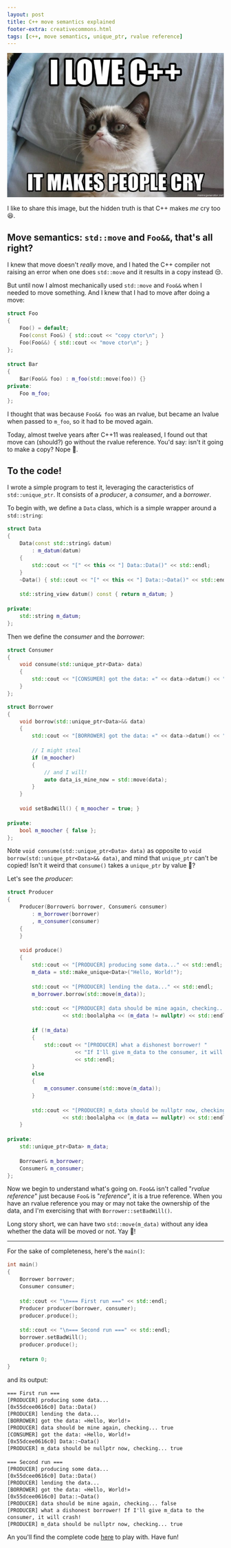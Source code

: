 ```yaml
---
layout: post
title: C++ move semantics explained
footer-extra: creativecommons.html
tags: [c++, move semantics, unique_ptr, rvalue reference]
---
```


![C++ makes people cry](/assets/img/c++_makes_people_cry.jpg)

I like to share this image, but the hidden truth is that C++ makes *me* cry too 😆.

## Move semantics: `std::move` and `Foo&&`, that's all right?

I knew that move doesn't *really* move, and I hated the C++ compiler not raising an error when one does `std::move` and it results in a copy instead 😒.

But until now I almost mechanically used `std::move` and `Foo&&` when I needed to move something. And I knew that I had to move after doing a move:
```c++
struct Foo
{
    Foo() = default;
    Foo(const Foo&) { std::cout << "copy ctor\n"; }
    Foo(Foo&&) { std::cout << "move ctor\n"; }
};

struct Bar
{
    Bar(Foo&& foo) : m_foo(std::move(foo)) {}
private:
    Foo m_foo;
};
```
I thought that was because `Foo&& foo` was an rvalue, but became an lvalue when passed to `m_foo`, so it had to be moved again.

Today, almost twelve years after C++11 was realeased, I found out that move can (should?) go without the rvalue reference.
You'd say: isn't it going to make a copy? Nope 🤨.

## To the code!
I wrote a simple program to test it, leveraging the caracteristics of `std::unique_ptr`.
It consists of a *producer*, a *consumer*, and a *borrower*.

To begin with, we define a `Data` class, which is a simple wrapper around a `std::string`:
```c++
struct Data
{
    Data(const std::string& datum)
        : m_datum(datum)
    {
        std::cout << "[" << this << "] Data::Data()" << std::endl;
    }
    ~Data() { std::cout << "[" << this << "] Data::~Data()" << std::endl; }

    std::string_view datum() const { return m_datum; }

private:
    std::string m_datum;
};
```

Then we define the *consumer* and the *borrower*:
```c++
struct Consumer
{
    void consume(std::unique_ptr<Data> data)
    {
        std::cout << "[CONSUMER] got the data: «" << data->datum() << "»" << std::endl;
    }
};
```

```c++
struct Borrower
{
    void borrow(std::unique_ptr<Data>&& data)
    {
        std::cout << "[BORROWER] got the data: «" << data->datum() << "»" << std::endl;

        // I might steal
        if (m_moocher)
        {
            // and I will!
            auto data_is_mine_now = std::move(data);
        }
    }

    void setBadWill() { m_moocher = true; }

private:
    bool m_moocher { false };
};
```
Note `void consume(std::unique_ptr<Data> data)` as opposite to `void borrow(std::unique_ptr<Data>&& data)`, and mind that `unique_ptr` can't be copied!
Isn't it weird that `consume()` takes a `unique_ptr` by value 🤔?


Let's see the *producer*:
```c++
struct Producer
{
    Producer(Borrower& borrower, Consumer& consumer)
        : m_borrower(borrower)
        , m_consumer(consumer)
    {
    }

    void produce()
    {
        std::cout << "[PRODUCER] producing some data..." << std::endl;
        m_data = std::make_unique<Data>("Hello, World!");

        std::cout << "[PRODUCER] lending the data..." << std::endl;
        m_borrower.borrow(std::move(m_data));

        std::cout << "[PRODUCER] data should be mine again, checking... "
                  << std::boolalpha << (m_data != nullptr) << std::endl;

        if (!m_data)
        {
            std::cout << "[PRODUCER] what a dishonest borrower! "
                      << "If I'll give m_data to the consumer, it will crash!"
                      << std::endl;
        }
        else
        {
            m_consumer.consume(std::move(m_data));
        }

        std::cout << "[PRODUCER] m_data should be nullptr now, checking... "
                  << std::boolalpha << (m_data == nullptr) << std::endl;
    }

private:
    std::unique_ptr<Data> m_data;

    Borrower& m_borrower;
    Consumer& m_consumer;
};
```

Now we begin to understand what's going on.
`Foo&&` isn't called "*rvalue reference*" just because `Foo&` is "*reference*", it is a true reference.
When you have an rvalue reference you may or may not take the ownership of the data, and I'm exercising that with `Borrower::setBadWill()`.

Long story short, we can have two `std::move(m_data)` without any idea whether the data will be moved or not.
Yay 🤡!

---

For the sake of completeness, here's the `main()`:

```c++
int main()
{
    Borrower borrower;
    Consumer consumer;

    std::cout << "\n=== First run ===" << std::endl;
    Producer producer(borrower, consumer);
    producer.produce();

    std::cout << "\n=== Second run ===" << std::endl;
    borrower.setBadWill();
    producer.produce();

    return 0;
}
```
and its output:
```
=== First run ===
[PRODUCER] producing some data...
[0x55dcee0616c0] Data::Data()
[PRODUCER] lending the data...
[BORROWER] got the data: «Hello, World!»
[PRODUCER] data should be mine again, checking... true
[CONSUMER] got the data: «Hello, World!»
[0x55dcee0616c0] Data::~Data()
[PRODUCER] m_data should be nullptr now, checking... true

=== Second run ===
[PRODUCER] producing some data...
[0x55dcee0616c0] Data::Data()
[PRODUCER] lending the data...
[BORROWER] got the data: «Hello, World!»
[0x55dcee0616c0] Data::~Data()
[PRODUCER] data should be mine again, checking... false
[PRODUCER] what a dishonest borrower! If I'll give m_data to the consumer, it will crash!
[PRODUCER] m_data should be nullptr now, checking... true
```

An you'll find the complete code [here](/assets/code/unique-ptr-ownership.cpp) to play with. Have fun!